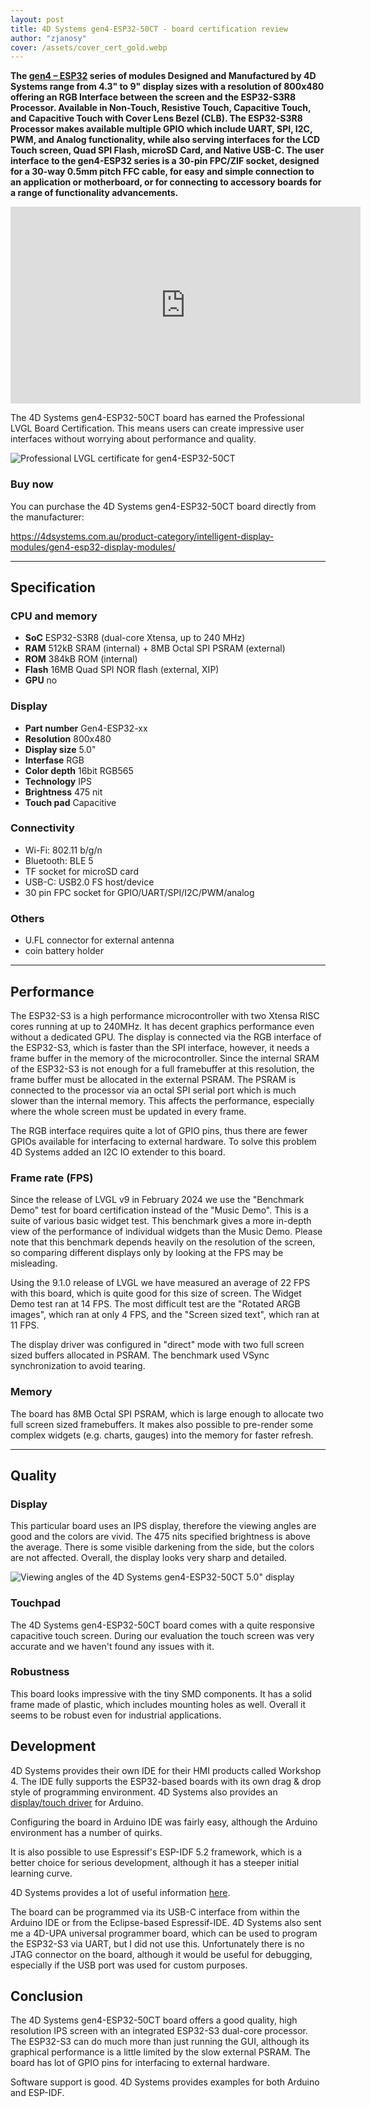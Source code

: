 ```yaml
---
layout: post
title: 4D Systems gen4-ESP32-50CT - board certification review
author: "zjanosy"
cover: /assets/cover_cert_gold.webp
---
```


**The [gen4 – ESP32](https://4dsystems.com.au/product-category/intelligent-display-modules/gen4-esp32-display-modules/) series of modules Designed and Manufactured by 4D Systems range from 4.3" to 9" display sizes with a resolution of 800x480 offering an RGB Interface between the screen and the ESP32-S3R8 Processor. Available in Non-Touch, Resistive Touch, Capacitive Touch, and Capacitive Touch with Cover Lens Bezel (CLB). The ESP32-S3R8 Processor makes available multiple GPIO which include UART, SPI, I2C, PWM, and Analog functionality, while also serving interfaces for the LCD Touch screen, Quad SPI Flash, microSD Card, and Native USB-C. The user interface to the gen4-ESP32 series is a 30-pin FPC/ZIF socket, designed for a 30-way 0.5mm pitch FFC cable, for easy and simple connection to an application or motherboard, or for connecting to accessory boards for a range of functionality advancements.**


<iframe width="560" height="315" src="https://www.youtube.com/embed/af4orz9v7Bc?si=Z_3P-WW07Soz1dGR" title="YouTube video player" frameborder="0" allow="accelerometer; autoplay; clipboard-write; encrypted-media; gyroscope; picture-in-picture; web-share" referrerpolicy="strict-origin-when-cross-origin" allowfullscreen></iframe>

The 4D Systems gen4-ESP32-50CT board has earned the Professional LVGL Board Certification. This means users can create impressive user interfaces without worrying about performance and quality.

<img src="https://lvgl.io/assets/images/cert_pro.png" alt="Professional LVGL certificate for gen4-ESP32-50CT" style="display:block;">

### Buy now

You can purchase the 4D Systems gen4-ESP32-50CT board directly from the manufacturer:

https://4dsystems.com.au/product-category/intelligent-display-modules/gen4-esp32-display-modules/

<hr/>

## Specification

### CPU and memory

- **SoC** ESP32-S3R8 (dual-core Xtensa, up to 240 MHz)
- **RAM** 512kB SRAM (internal) + 8MB Octal SPI PSRAM (external)
- **ROM** 384kB ROM (internal)
- **Flash** 16MB Quad SPI NOR flash (external, XIP)
- **GPU** no

### Display

- **Part number** Gen4-ESP32-xx
- **Resolution** 800x480
- **Display size** 5.0"
- **Interfase** RGB
- **Color depth** 16bit RGB565
- **Technology** IPS
- **Brightness** 475 nit
- **Touch pad** Capacitive

### Connectivity

- Wi-Fi: 802.11 b/g/n
- Bluetooth: BLE 5
- TF socket for microSD card
- USB-C: USB2.0 FS host/device
- 30 pin FPC socket for GPIO/UART/SPI/I2C/PWM/analog

### Others

- U.FL connector for external antenna
- coin battery holder

<hr/>

## Performance

The ESP32-S3 is a high performance microcontroller with two Xtensa RISC cores running at up to 240MHz. It has decent graphics performance even without a dedicated GPU. The display is connected via the RGB interface of the ESP32-S3, which is faster than the SPI interface, however, it needs a frame buffer in the memory of the microcontroller. Since the internal SRAM of the ESP32-S3 is not enough for a full framebuffer at this resolution, the frame buffer must be allocated in the external PSRAM. The PSRAM is connected to the processor via an octal SPI serial port which is much slower than the internal memory. This affects the performance, especially where the whole screen must be updated in every frame.

The RGB interface requires quite a lot of GPIO pins, thus there are fewer GPIOs available for interfacing to external hardware. To solve this problem 4D Systems added an I2C IO extender to this board.

### Frame rate (FPS)

Since the release of LVGL v9 in February 2024 we use the "Benchmark Demo" test for board certification instead of the "Music Demo". This is a suite of various basic widget test. This benchmark gives a more in-depth view of the performance of individual widgets than the Music Demo. Please note that this benchmark depends heavily on the resolution of the screen, so comparing different displays only by looking at the FPS may be misleading.

Using the 9.1.0 release of LVGL we have measured an average of 22 FPS with this board, which is quite good for this size of screen. The Widget Demo test ran at 14 FPS. The most difficult test are the "Rotated ARGB images", which ran at only 4 FPS, and the "Screen sized text", which ran at 11 FPS.

The display driver was configured in "direct" mode with two full screen sized buffers allocated in PSRAM. The benchmark used VSync synchronization to avoid tearing.

### Memory

The board has 8MB Octal SPI PSRAM, which is large enough to allocate two full screen sized framebuffers. It makes also possible to pre-render some complex widgets (e.g. charts, gauges) into the memory for faster refresh.

<hr/>

## Quality

### Display

This particular board uses an IPS display, therefore the viewing angles are good and the colors are vivid. The 475 nits specified brightness is above the average. There is some visible darkening from the side, but the colors are not affected.  Overall, the display looks very sharp and detailed.

![Viewing angles of the 4D Systems gen4-ESP32-50CT 5.0" display](/assets/cert_xxx/display.jpg)

### Touchpad

The 4D Systems gen4-ESP32-50CT board comes with a quite responsive capacitive touch screen. During our evaluation the touch screen was very accurate and we haven't found any issues with it.

### Robustness

This board looks impressive with the tiny SMD components. It has a solid frame made of plastic, which includes mounting holes as well. Overall it seems to be robust even for industrial applications.

## Development

4D Systems provides their own IDE for their HMI products called Workshop 4. The IDE fully supports the ESP32-based boards with its own drag & drop style of programming environment. 4D Systems also provides an [display/touch driver](https://github.com/4dsystems/GFX4dESP32) for Arduino.

Configuring the board in Arduino IDE was fairly easy, although the Arduino environment has a number of quirks.

It is also possible to use Espressif's ESP-IDF 5.2 framework, which is a better choice for serious development, although it has a steeper initial learning curve.

4D Systems provides a lot of useful information [here](https://resources.4dsystems.com.au/manuals/workshop4/esp32/).

The board can be programmed via its USB-C interface from within the Arduino IDE or from the Eclipse-based Espressif-IDE. 4D Systems also sent me a 4D-UPA universal programmer board, which can be used to program the ESP32-S3 via UART, but I did not use this. Unfortunately there is no JTAG connector on the board, although it would be useful for debugging, especially if the USB port was used for custom purposes.

## Conclusion

The 4D Systems gen4-ESP32-50CT board offers a good quality, high resolution IPS screen with an integrated ESP32-S3 dual-core processor. The ESP32-S3 can do much more than just running the GUI, although its graphical performance is a little limited by the slow external PSRAM. The board has lot of GPIO pins for interfacing to external hardware.

Software support is good. 4D Systems provides examples for both Arduino and ESP-IDF.
